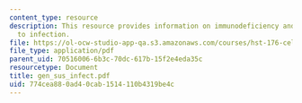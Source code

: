 ```yaml
---
content_type: resource
description: This resource provides information on immunodeficiency and susceptibility
  to infection.
file: https://ol-ocw-studio-app-qa.s3.amazonaws.com/courses/hst-176-cellular-and-molecular-immunology-fall-2005/774cea880ad40cab1514110b4319be4c_gen_sus_infect.pdf
file_type: application/pdf
parent_uid: 70516006-6b3c-70dc-617b-15f2e4eda35c
resourcetype: Document
title: gen_sus_infect.pdf
uid: 774cea88-0ad4-0cab-1514-110b4319be4c
---
```


